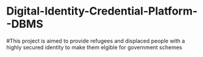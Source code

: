 # Digital-Identity-Credential-Platform--DBMS
#This project is aimed to provide refugees and displaced people with a highly secured identity to make them elgible for government schemes
